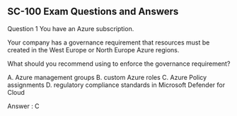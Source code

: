 ## SC-100 Exam Questions and Answers

Question 1
You have an Azure subscription.

Your company has a governance requirement that resources must be created in the West Europe or North Europe Azure regions.

What should you recommend using to enforce the governance requirement?

A. Azure management groups
B. custom Azure roles
C. Azure Policy assignments
D. regulatory compliance standards in Microsoft Defender for Cloud

Answer : C


